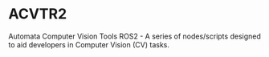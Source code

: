 # ACVTR2
Automata Computer Vision Tools ROS2 - A series of nodes/scripts designed to aid developers in Computer Vision (CV) tasks.
